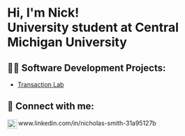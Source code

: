 <h1>Hi, I'm Nick!<br>
University student at Central Michigan University</h1>

<h2>👨‍💻 Software Development Projects:</h2>

- [Transaction Lab](https://github.com/nick-s11/Transaction-Simulator-lab)</b>
  
<h2> 🤳 Connect with me:</h2>
<img align="left" alt="JoshMadakor | LinkedIn" width="22px" src="https://cdn.jsdelivr.net/npm/simple-icons@v3/icons/linkedin.svg" />
 www.linkedin.com/in/nicholas-smith-31a95127b
